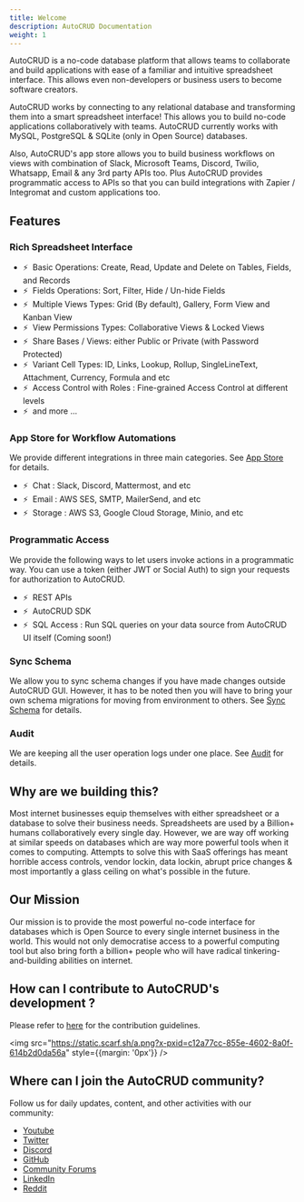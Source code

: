 ```yaml
---
title: Welcome
description: AutoCRUD Documentation
weight: 1
---
```


AutoCRUD is a no-code database platform that allows teams to collaborate and build applications with ease of a familiar and intuitive spreadsheet interface. This allows even non-developers or business users to become software creators.

AutoCRUD works by connecting to any relational database and transforming them into a smart spreadsheet interface! This allows you to build no-code applications collaboratively with teams. AutoCRUD currently works with MySQL, PostgreSQL & SQLite (only in Open Source) databases.

Also, AutoCRUD's app store allows you to build business workflows on views with combination of Slack, Microsoft Teams, Discord, Twilio, Whatsapp, Email & any 3rd party APIs too. Plus AutoCRUD provides programmatic access to APIs so that you can build integrations with Zapier / Integromat and custom applications too.

## Features

### Rich Spreadsheet Interface

- ⚡ &nbsp;Basic Operations: Create, Read, Update and Delete on Tables, Fields, and Records
- ⚡ &nbsp;Fields Operations: Sort, Filter, Hide / Un-hide Fields
- ⚡ &nbsp;Multiple Views Types: Grid (By default), Gallery, Form View and Kanban View
- ⚡ &nbsp;View Permissions Types: Collaborative Views & Locked Views
- ⚡ &nbsp;Share Bases / Views: either Public or Private (with Password Protected)
- ⚡ &nbsp;Variant Cell Types: ID, Links, Lookup, Rollup, SingleLineText, Attachment, Currency, Formula and etc
- ⚡ &nbsp;Access Control with Roles : Fine-grained Access Control at different levels
- ⚡ &nbsp;and more ...

### App Store for Workflow Automations

We provide different integrations in three main categories. See <a href="/account-settings/oss-specific-details#app-store" target="_blank">App Store</a> for details.

- ⚡ &nbsp;Chat : Slack, Discord, Mattermost, and etc
- ⚡ &nbsp;Email : AWS SES, SMTP, MailerSend, and etc
- ⚡ &nbsp;Storage : AWS S3, Google Cloud Storage, Minio, and etc

### Programmatic Access

We provide the following ways to let users invoke actions in a programmatic way. You can use a token (either JWT or Social Auth) to sign your requests for authorization to AutoCRUD.

- ⚡ &nbsp;REST APIs
- ⚡ &nbsp;AutoCRUD SDK
- ⚡ &nbsp;SQL Access : Run SQL queries on your data source from AutoCRUD UI itself (Coming soon!)

### Sync Schema

We allow you to sync schema changes if you have made changes outside AutoCRUD GUI. However, it has to be noted then you will have to bring your own schema migrations for moving from environment to others. See <a href="/data-sources/sync-with-data-source" target="_blank">Sync Schema</a> for details.

### Audit

We are keeping all the user operation logs under one place. See <a href="/data-sources/actions-on-data-sources#audit-logs" target="_blank">Audit</a> for details.

## Why are we building this?

Most internet businesses equip themselves with either spreadsheet or a database to solve their business needs. Spreadsheets are used by a Billion+ humans collaboratively every single day. However, we are way off working at similar speeds on databases which are way more powerful tools when it comes to computing. Attempts to solve this with SaaS offerings has meant horrible access controls, vendor lockin, data lockin, abrupt price changes & most importantly a glass ceiling on what's possible in the future.

## Our Mission

Our mission is to provide the most powerful no-code interface for databases which is Open Source to every single internet business in the world. This would not only democratise access to a powerful computing tool but also bring forth a billion+ people who will have radical tinkering-and-building abilities on internet.

## How can I contribute to AutoCRUD's development ?

Please refer to [here](https://github.com/AutoCRUD/AutoCRUD/blob/develop/.github/CONTRIBUTING.md) for the contribution guidelines.

<img src="https://static.scarf.sh/a.png?x-pxid=c12a77cc-855e-4602-8a0f-614b2d0da56a" style={{margin: '0px'}} />

## Where can I join the AutoCRUD community?

Follow us for daily updates, content, and other activities with our community:

- [Youtube](https://www.youtube.com/@AutoCRUD)
- [Twitter](https://twitter.com/AutoCRUD)
- [Discord](http://discord.AutoCRUD.com/)
- [GitHub](https://github.com/AutoCRUD/AutoCRUD)
- [Community Forums](https://community.AutoCRUD.com/)
- [LinkedIn](https://www.linkedin.com/company/AutoCRUD)
- [Reddit](https://www.reddit.com/r/AutoCRUD/)
